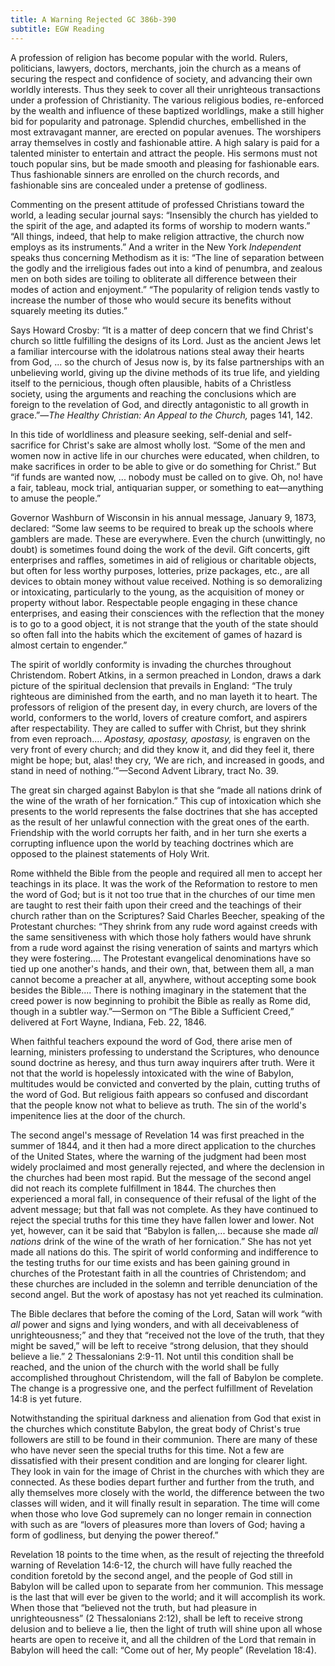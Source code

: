 ```yaml
---
title: A Warning Rejected GC 386b-390
subtitle: EGW Reading
---
```


A profession of religion has become popular with the world. Rulers, politicians, lawyers, doctors, merchants, join the church as a means of securing the respect and confidence of society, and advancing their own worldly interests. Thus they seek to cover all their unrighteous transactions under a profession of Christianity. The various religious bodies, re-enforced by the wealth and influence of these baptized worldlings, make a still higher bid for popularity and patronage. Splendid churches, embellished in the most extravagant manner, are erected on popular avenues. The worshipers array themselves in costly and fashionable attire. A high salary is paid for a talented minister to entertain and attract the people. His sermons must not touch popular sins, but be made smooth and pleasing for fashionable ears. Thus fashionable sinners are enrolled on the church records, and fashionable sins are concealed under a pretense of godliness.

Commenting on the present attitude of professed Christians toward the world, a leading secular journal says: “Insensibly the church has yielded to the spirit of the age, and adapted its forms of worship to modern wants.” “All things, indeed, that help to make religion attractive, the church now employs as its instruments.” And a writer in the New York _Independent_ speaks thus concerning Methodism as it is: “The line of separation between the godly and the irreligious fades out into a kind of penumbra, and zealous men on both sides are toiling to obliterate all difference between their modes of action and enjoyment.” “The popularity of religion tends vastly to increase the number of those who would secure its benefits without squarely meeting its duties.”

Says Howard Crosby: “It is a matter of deep concern that we find Christ's church so little fulfilling the designs of its Lord. Just as the ancient Jews let a familiar intercourse with the idolatrous nations steal away their hearts from God, ... so the church of Jesus now is, by its false partnerships with an unbelieving world, giving up the divine methods of its true life, and yielding itself to the pernicious, though often plausible, habits of a Christless society, using the arguments and reaching the conclusions which are foreign to the revelation of God, and directly antagonistic to all growth in grace.”—_The Healthy Christian: An Appeal to the Church,_ pages 141, 142.

In this tide of worldliness and pleasure seeking, self-denial and self-sacrifice for Christ's sake are almost wholly lost. “Some of the men and women now in active life in our churches were educated, when children, to make sacrifices in order to be able to give or do something for Christ.” But “if funds are wanted now, ... nobody must be called on to give. Oh, no! have a fair, tableau, mock trial, antiquarian supper, or something to eat—anything to amuse the people.”

Governor Washburn of Wisconsin in his annual message, January 9, 1873, declared: “Some law seems to be required to break up the schools where gamblers are made. These are everywhere. Even the church (unwittingly, no doubt) is sometimes found doing the work of the devil. Gift concerts, gift enterprises and raffles, sometimes in aid of religious or charitable objects, but often for less worthy purposes, lotteries, prize packages, etc., are all devices to obtain money without value received. Nothing is so demoralizing or intoxicating, particularly to the young, as the acquisition of money or property without labor. Respectable people engaging in these chance enterprises, and easing their consciences with the reflection that the money is to go to a good object, it is not strange that the youth of the state should so often fall into the habits which the excitement of games of hazard is almost certain to engender.”

The spirit of worldly conformity is invading the churches throughout Christendom. Robert Atkins, in a sermon preached in London, draws a dark picture of the spiritual declension that prevails in England: “The truly righteous are diminished from the earth, and no man layeth it to heart. The professors of religion of the present day, in every church, are lovers of the world, conformers to the world, lovers of creature comfort, and aspirers after respectability. They are called to suffer with Christ, but they shrink from even reproach.... _Apostasy, apostasy, apostasy,_ is engraven on the very front of every church; and did they know it, and did they feel it, there might be hope; but, alas! they cry, ‘We are rich, and increased in goods, and stand in need of nothing.’”—Second Advent Library, tract No. 39.

The great sin charged against Babylon is that she “made all nations drink of the wine of the wrath of her fornication.” This cup of intoxication which she presents to the world represents the false doctrines that she has accepted as the result of her unlawful connection with the great ones of the earth. Friendship with the world corrupts her faith, and in her turn she exerts a corrupting influence upon the world by teaching doctrines which are opposed to the plainest statements of Holy Writ.

Rome withheld the Bible from the people and required all men to accept her teachings in its place. It was the work of the Reformation to restore to men the word of God; but is it not too true that in the churches of our time men are taught to rest their faith upon their creed and the teachings of their church rather than on the Scriptures? Said Charles Beecher, speaking of the Protestant churches: “They shrink from any rude word against creeds with the same sensitiveness with which those holy fathers would have shrunk from a rude word against the rising veneration of saints and martyrs which they were fostering.... The Protestant evangelical denominations have so tied up one another's hands, and their own, that, between them all, a man cannot become a preacher at all, anywhere, without accepting some book besides the Bible.... There is nothing imaginary in the statement that the creed power is now beginning to prohibit the Bible as really as Rome did, though in a subtler way.”—Sermon on “The Bible a Sufficient Creed,” delivered at Fort Wayne, Indiana, Feb. 22, 1846.

When faithful teachers expound the word of God, there arise men of learning, ministers professing to understand the Scriptures, who denounce sound doctrine as heresy, and thus turn away inquirers after truth. Were it not that the world is hopelessly intoxicated with the wine of Babylon, multitudes would be convicted and converted by the plain, cutting truths of the word of God. But religious faith appears so confused and discordant that the people know not what to believe as truth. The sin of the world's impenitence lies at the door of the church.

The second angel's message of Revelation 14 was first preached in the summer of 1844, and it then had a more direct application to the churches of the United States, where the warning of the judgment had been most widely proclaimed and most generally rejected, and where the declension in the churches had been most rapid. But the message of the second angel did not reach its complete fulfillment in 1844. The churches then experienced a moral fall, in consequence of their refusal of the light of the advent message; but that fall was not complete. As they have continued to reject the special truths for this time they have fallen lower and lower. Not yet, however, can it be said that “Babylon is fallen,... because she made _all nations_ drink of the wine of the wrath of her fornication.” She has not yet made all nations do this. The spirit of world conforming and indifference to the testing truths for our time exists and has been gaining ground in churches of the Protestant faith in all the countries of Christendom; and these churches are included in the solemn and terrible denunciation of the second angel. But the work of apostasy has not yet reached its culmination.

The Bible declares that before the coming of the Lord, Satan will work “with _all_ power and signs and lying wonders, and with all deceivableness of unrighteousness;” and they that “received not the love of the truth, that they might be saved,” will be left to receive “strong delusion, that they should believe a lie.” 2 Thessalonians 2:9-11. Not until this condition shall be reached, and the union of the church with the world shall be fully accomplished throughout Christendom, will the fall of Babylon be complete. The change is a progressive one, and the perfect fulfillment of Revelation 14:8 is yet future.

Notwithstanding the spiritual darkness and alienation from God that exist in the churches which constitute Babylon, the great body of Christ's true followers are still to be found in their communion. There are many of these who have never seen the special truths for this time. Not a few are dissatisfied with their present condition and are longing for clearer light. They look in vain for the image of Christ in the churches with which they are connected. As these bodies depart further and further from the truth, and ally themselves more closely with the world, the difference between the two classes will widen, and it will finally result in separation. The time will come when those who love God supremely can no longer remain in connection with such as are “lovers of pleasures more than lovers of God; having a form of godliness, but denying the power thereof.”

Revelation 18 points to the time when, as the result of rejecting the threefold warning of Revelation 14:6-12, the church will have fully reached the condition foretold by the second angel, and the people of God still in Babylon will be called upon to separate from her communion. This message is the last that will ever be given to the world; and it will accomplish its work. When those that “believed not the truth, but had pleasure in unrighteousness” (2 Thessalonians 2:12), shall be left to receive strong delusion and to believe a lie, then the light of truth will shine upon all whose hearts are open to receive it, and all the children of the Lord that remain in Babylon will heed the call: “Come out of her, My people” (Revelation 18:4).